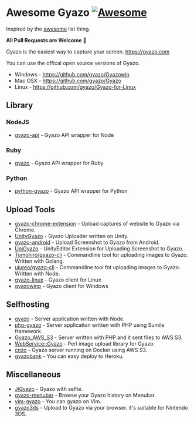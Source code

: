 # Awesome Gyazo [![Awesome](https://cdn.rawgit.com/sindresorhus/awesome/d7305f38d29fed78fa85652e3a63e154dd8e8829/media/badge.svg)](https://github.com/sindresorhus/awesome)

Inspired by the [awesome](https://github.com/sindresorhus/awesome) list thing.

**All Pull Requests are Welcome :tada:**

Gyazo is the easiest way to capture your screen.  https://gyazo.com

You can use the offical open source versions of Gyazo.

- Windows - https://github.com/gyazo/Gyazowin
- Mac OSX -  https://github.com/gyazo/Gyazo
- Linux - https://github.com/gyazo/Gyazo-for-Linux

## Library

### NodeJS

- [gyazo-api](https://www.npmjs.com/package/gyazo-api) - Gyazo API wrapper for Node

### Ruby
- [gyazo](https://rubygems.org/gems/gyazo/) - Gyazo API wrapper for Ruby

### Python

- [python-gyazo](https://github.com/ymyzk/python-gyazo) - Gyazo API wrapper for Python

## Upload Tools

- [gyazo-chrome-extension](https://github.com/gyazo/gyazo-chrome-extension) - Upload captures of website to Gyazo via Chrome.
- [UnityGyazo](https://github.com/cignoir/UnityGyazo) - Gyazo Uploader written on Unity.
- [gyazo-android](https://github.com/tnj/gyazo-android) - Upload Screenshot to Gyazo from Android.
- [UniGyazo](https://github.com/hidakas/UniGyazo) - UnityEditor Extension for Uploading Screenshot to Gyazo.
- [Tomohiro/gyazo-cli](https://github.com/Tomohiro/gyazo-cli) - Commandline tool for uploading images to Gyazo. Written with Golang.
- [uiureo/gyazo-cli](https://github.com/uiureo/gyazo-cli) - Commandline tool fot uploading images to Gyazo. Written with Node.
- [gyazo-linux](https://github.com/egrajeda/gyazo-linux) - Gyazo client for Linux
- [gyazowinp](https://github.com/tyoro/Gyazowinp) - Gyazo client for Windows

## Selfhosting

- [gyazo](https://www.npmjs.com/package/gyazo) - Server application written with Node.
- [php-gyazo](https://github.com/yuya-takeyama/php-gyazo) - Server application written with PHP using Sumile framework.
- [Gyazo_AWS_S3](https://github.com/korjik/Gyazo_AWS_S3) - Server written with PHP and it sent files to AWS S3.
- [WebService::Gyazo](https://github.com/maximusfox/WebService--Gyazo) - Perl image upload library for Gyazo.
- [cnzo](https://github.com/cnosuke/cnzo) - Gyazo server running on Docker using AWS S3.
- [gyazobank](https://github.com/riaf/gyazobank) - You can easy deploy to Heroku.

## Miscellaneous

- [JiGyazo](https://github.com/uiureo/JiGyazo) - Gyazo with selfie.
- [gyazo-menubar](https://github.com/pastak/gyazo-menubar) - Browse your Gyazo history on Menubar.
- [vim-gyazo](https://github.com/osyo-manga/vim-gyazo) - You can gyazo on Vim.
- [gyazo3ds](http://gyazo3ds.herokuapp.com/) - Upload to Gyazo via your browser. it's suitable for Nintendo 3DS.
